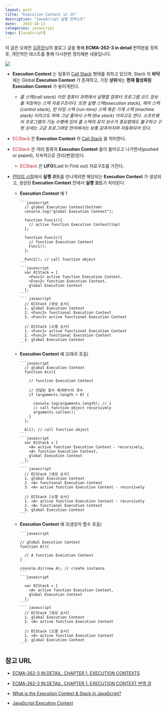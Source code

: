 ```yaml
---
layout: post
title: "Execution Context in JS"
description: "JavaScript 실행 컨텍스트"
date:   2015-10-13
categories: javascript
tags: [JavaScript]
---
```


이 글은 오래전 [김훈민](http://huns.me/)님의 블로그 글을 통해 **ECMA-262-3 in detail** 번역본을 정독 후, 개인적인 테스트를 통해 다시한번 정리해본 내용입니다. 

  ![](https://www.dropbox.com/s/c9rg72fludmb0ak/84.png?dl=1)
 
- **Execution Context** 는 일종의 [Call Stack](http://ko.wikipedia.org/wiki/%EC%BD%9C_%EC%8A%A4%ED%83%9D) 형태를 취하고 있으며, Stack 의 **바닥**에는 Global **Execution Context** 가 존재하고, 가장 **상위**에는 **현재 활성화된 Execution Context** 가 놓이게된다.

  - *콜 스택(call stack) 이란 컴퓨터 과학에서 실행할 컴퓨터 프로그램 코드 정보를 저장하는 스택 자료구조이다. 또한 실행 스택(execution stack), 제어 스택 (control stack), 런 타임 스택 (run-time) 스택 혹은 기계 스택 (machine stack) 이라고도 하며 그냥 줄여서 스택 (the stack) 이라고도 한다. 소프트웨어 프로그램의 기능 수행에 있어 콜 스택의 유지 보수가 중요함에도 불구하고 구현 상세는 고급 프로그래밍 언어에서는 보통 감추어지며 자동화되어 있다.*

- <span style="color:#c11f1f">ECStack</span> 은 **Execution Context** 의 [Call Stack](http://ko.wikipedia.org/wiki/%EC%BD%9C_%EC%8A%A4%ED%83%9D) 을 의미한다.

- <span style="color:#c11f1f">ECStack</span> 은 여러 종류의 **Execution Context** 들이 들어오고 나가면서(pushed or poped), 지속적으로 관리(변경)된다.

  - <span style="color:#c11f1f">ECStack</span> 은 **LIFO**(Last In First out) 자료구조를 가진다.

- [런타임 시점](http://mohwa.github.io/blog/javascript/2015/10/09/prototype/)에서 **실행 코드**를 만나게되면 해당되는 **Execution Context** 가 생성되고, 생성된 **Execution Context**  안에서 **실행 코드**가 처리된다.

  - **Execution Context** 예 1
  
        ```javascript
          // global Execution Context(buttom)
          console.log("global Execution Context");
      
          function Func1(){
            // active function Execution Context(top)
          };
      
          function Func2(){
            // function Execution Context
            Func1();
          };
      
          Func2(); // call function object
        ```
        ```javascript
          var ECStack = [
            <Func1> active function Execution Context,
            <Func2> function Execution Context,
            global Execution Context
          ];
        ```
        ``` javascript
          // ECStack [생성 순서]
          1. global Execution Context
          2. <Func2> functional Execution Context
          3. <Func1> active functional Execution Context
      
          // ECStack [소멸 순서]
          1. <Func1> active functional Execution Context
          2. <Func2> functional Execution Context
          3. global Execution Context
        ```
  - **Execution Context** 예 2(재귀 호출)
  
        ```javascript
          // global Execution Context
          function A(x){
      
            // function Execution Context
      
            // 전달된 함수 매개변수의 갯수
            if (arguments.length > 0) {
      
              console.log(arguments.length); // 1
              // call function object recursively
              arguments.callee();
            }
          };
      
          A(1); // call function object
        ```
        ```javascript
          var ECStack = [
            <A> active function Execution Context - recursively,
            <A> function Execution Context,
            global Execution Context
          ];
        ```
        ``` javascript
          // ECStack [생성 순서]
          1. global Execution Context
          2. <A> functional Execution Context
          3. <A> active function Execution Context - recursively
      
          // ECStack [소멸 순서]
          1. <A> active function Execution Context - recursively
          2. <A> functional Execution Context
          3. global Execution Context
        ```
  - **Execution Context** 예 3(생성자 함수 호출)
  
        ```javascript
      
        // global Execution Context
        function A(){
      
          // A function Execution Context
        }
      
        console.dir(new A); // create instance
        ```	
        ```javascript

          var ECStack = [
            <A> active function Execution Context,
            global Execution Context
          ];
        ```	
        ``` javascript
          // ECStack [생성 순서]
          1. global Execution Context
          2. <A> active function Execution Context
      
          // ECStack [소멸 순서]
          1. <A> active function Execution Context
          2. global Execution Context
        ```

## 참고 URL

- [ECMA-262-3 IN DETAIL. CHAPTER 1. EXECUTION CONTEXTS](http://dmitrysoshnikov.com/ecmascript/chapter-1-execution-contexts/)

- [ECMA-262-3 IN DETAIL. CHAPTER 1. EXECUTION CONTEXT 번역 글](http://huns.me/development/159)

- [What is the Execution Context & Stack in JavaScript?](http://davidshariff.com/blog/what-is-the-execution-context-in-javascript/)

- [JavaScript Execution Context](http://www.yusufaytas.com/javascript-execution-context/)
